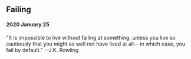 ## Failing

#### 2020 January 25

"It is impossible to live without failing at something, unless you live so cautiously that you might as well not have lived at all-- in which case, you fail by default."
--J.K. Rowling

